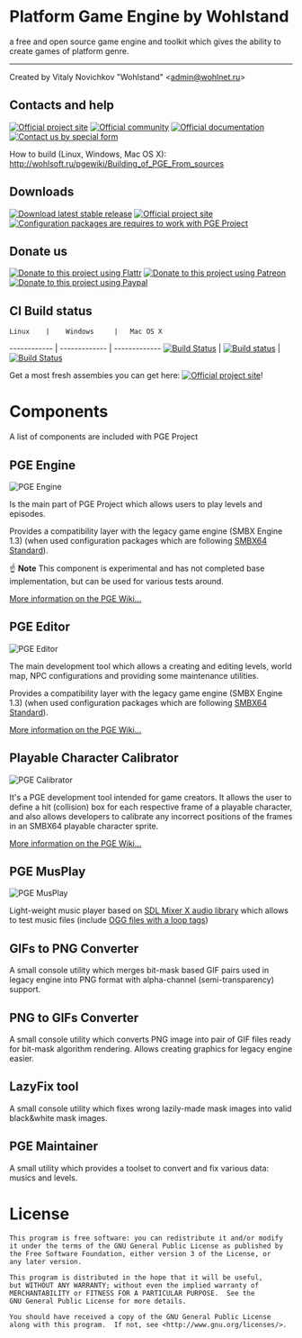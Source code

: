 Platform Game Engine by Wohlstand
===========
a free and open source game engine and toolkit which gives the ability to create games of platform genre.

------

Created by Vitaly Novichkov "Wohlstand" &lt;admin@wohlnet.ru&gt;

## Contacts and help

[![Official project site](https://img.shields.io/badge/Official%20Site-Visit-yellow.svg)](http://wohlsoft.ru/PGE/)
[![Official community](https://img.shields.io/badge/Community-Visit-green.svg)](http://wohlsoft.ru/forum/)
[![Official documentation](https://img.shields.io/badge/Documentation-Read-green.svg)](http://wohlsoft.ru/pgewiki/)
[![Contact us by special form](https://img.shields.io/badge/Contact-us-blue.svg)](http://wohlsoft.ru/forum/memberlist.php?mode=contactadmin)

How to build (Linux, Windows, Mac OS X):
http://wohlsoft.ru/pgewiki/Building_of_PGE_From_sources

## Downloads 
[![Download latest stable release](https://img.shields.io/badge/Download-Stable-green.svg)](http://wohlsoft.ru/PGE/#links)
[![Official project site](https://img.shields.io/badge/Download-Experimental-orange.svg)](http://wohlsoft.ru/docs/_laboratory/)
[![Configuration packages are requires to work with PGE Project](https://img.shields.io/badge/Download-Config%20packs-blue.svg)](http://wohlsoft.ru/config_packs/)


## Donate us

[![Donate to this project using Flattr](https://img.shields.io/badge/flattr-donate-green.svg)](https://flattr.com/submit/auto?fid=lgdjjy&url=https%3A%2F%2Fgithub.com%2FWohlSoft%2FPGE-Project)
[![Donate to this project using Patreon](https://img.shields.io/badge/patreon-donate-orange.svg)](http://patreon.com/Wohlstand)
[![Donate to this project using Paypal](https://img.shields.io/badge/paypal-donate-blue.svg)](http://wohlsoft.ru/paypal)


## CI Build status
    Linux    |    Windows     |   Mac OS X
------------ | ------------- | -------------
[![Build Status](https://semaphoreci.com/api/v1/projects/604cbe8f-44de-4754-99a5-28bc11764b39/471601/badge.svg)](https://semaphoreci.com/wohlstand/pge-project) | [![Build status](https://ci.appveyor.com/api/projects/status/5vpdgj57m3oheqc3?svg=true)](https://ci.appveyor.com/project/Wohlstand/pge-project) | [![Build Status](https://travis-ci.org/WohlSoft/PGE-Project.svg?branch=master)](https://travis-ci.org/WohlSoft/PGE-Project)

Get a most fresh assembies you can get here: [![Official project site](https://img.shields.io/badge/Download-Experimental-orange.svg)](http://wohlsoft.ru/docs/_laboratory/)!

# Components
A list of components are included with PGE Project

## PGE Engine

![PGE Engine](https://github.com/WohlSoft/PGE-Project/blob/master/Engine/_resources/icon/cat_256.png)

Is the main part of PGE Project which allows users to play levels and episodes.

Provides a compatibility layer with the legacy game engine (SMBX Engine 1.3) (when used configuration packages which are following [SMBX64 Standard](http://wohlsoft.ru/pgewiki/SMBX64)).

:point_up: **Note** This component is experimental and has not completed base implementation, but can be used for various tests around.

[More information on the PGE Wiki...](http://wohlsoft.ru/pgewiki/PGE_Engine)


## PGE Editor

![PGE Editor](https://github.com/WohlSoft/PGE-Project/blob/master/Editor/_resources/images/cat_builder/cat_builder_256.png)

The main development tool which allows a creating and editing levels, world map, NPC configurations and providing some maintenance utilities.

Provides a compatibility layer with the legacy game engine (SMBX Engine 1.3) (when used configuration packages which are following [SMBX64 Standard](http://wohlsoft.ru/pgewiki/SMBX64)).

[More information on the PGE Wiki...](http://wohlsoft.ru/pgewiki/PGE_Editor)

## Playable Character Calibrator

![PGE Calibrator](https://github.com/WohlSoft/PGE-Project/blob/master/PlayableCalibrator/_resourses/icon/calibrator_256.png)

It's a PGE development tool intended for game creators. It allows the user to define a hit (collision) box for each respective frame of a playable character, and also allows developers to calibrate any incorrect positions of the frames in an SMBX64 playable character sprite. 

[More information on the PGE Wiki...](http://wohlsoft.ru/pgewiki/Playable_character_Calibrator)


## PGE MusPlay

![PGE MusPlay](https://github.com/WohlSoft/PGE-Project/blob/master/MusicPlayer/_resources/cat_musplay/cat_musplay_256x256.png)

Light-weight music player based on [SDL Mixer X audio library](http://wohlsoft.ru/pgewiki/SDL_Mixer_X) which allows to test music files (include [OGG files with a loop tags](http://wohlsoft.ru/pgewiki/How_To:_Looping_music_files))

## GIFs to PNG Converter

A small console utility which merges bit-mask based GIF pairs used in legacy engine into PNG format with alpha-channel (semi-transparency) support.

## PNG to GIFs Converter

A small console utility which converts PNG image into pair of GIF files ready for bit-mask algorithm rendering. Allows creating graphics for legacy engine easier.

## LazyFix tool

A small console utility which fixes wrong lazily-made mask images into valid black&white mask images.

## PGE Maintainer

A small utility which provides a toolset to convert and fix various data: musics and levels.


# License

    This program is free software: you can redistribute it and/or modify
    it under the terms of the GNU General Public License as published by
    the Free Software Foundation, either version 3 of the License, or
    any later version.
    
    This program is distributed in the hope that it will be useful,
    but WITHOUT ANY WARRANTY; without even the implied warranty of
    MERCHANTABILITY or FITNESS FOR A PARTICULAR PURPOSE.  See the
    GNU General Public License for more details.
    
    You should have received a copy of the GNU General Public License
    along with this program.  If not, see <http://www.gnu.org/licenses/>.

